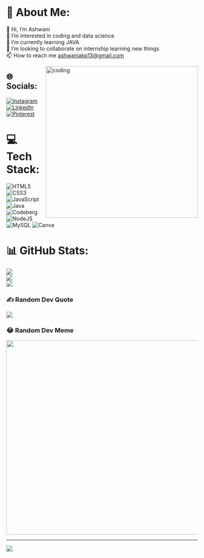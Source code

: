 # 💫 About Me:
👋 Hi, I’m Ashwani<br>👀 I’m interested in coding and data science<br>🌱 I’m currently learning JAVA<br>💞️ I’m looking to collaborate on internship learning new things<br>📫 How to reach me ashwaniakp13@gmail.com

<img align="right" alt="coding" width="400" src="https://media.tenor.com/PP9v7VIs6R4AAAAd/scaler-create-impact.gif"> 

## 🌐 Socials:
[![Instagram](https://img.shields.io/badge/Instagram-%23E4405F.svg?logo=Instagram&logoColor=white)](https://instagram.com/aashiakp_13) [![LinkedIn](https://img.shields.io/badge/LinkedIn-%230077B5.svg?logo=linkedin&logoColor=white)](https://linkedin.com/in/https://www.linkedin.com/in/ashwani-kumari-7b5a9421a) [![Pinterest](https://img.shields.io/badge/Pinterest-%23E60023.svg?logo=Pinterest&logoColor=white)](https://pinterest.com/@akumari3063) 

# 💻 Tech Stack:
![HTML5](https://img.shields.io/badge/html5-%23E34F26.svg?style=for-the-badge&logo=html5&logoColor=white) ![CSS3](https://img.shields.io/badge/css3-%231572B6.svg?style=for-the-badge&logo=css3&logoColor=white) ![JavaScript](https://img.shields.io/badge/javascript-%23323330.svg?style=for-the-badge&logo=javascript&logoColor=%23F7DF1E) ![Java](https://img.shields.io/badge/java-%23ED8B00.svg?style=for-the-badge&logo=java&logoColor=white) ![Codeberg](https://img.shields.io/badge/Codeberg-2185D0?style=for-the-badge&logo=Codeberg&logoColor=white) ![NodeJS](https://img.shields.io/badge/node.js-6DA55F?style=for-the-badge&logo=node.js&logoColor=white) ![MySQL](https://img.shields.io/badge/mysql-%2300f.svg?style=for-the-badge&logo=mysql&logoColor=white) ![Canva](https://img.shields.io/badge/Canva-%2300C4CC.svg?style=for-the-badge&logo=Canva&logoColor=white)
# 📊 GitHub Stats:
![](https://github-readme-stats.vercel.app/api?username=ashwaniakp&theme=highcontrast&hide_border=false&include_all_commits=true&count_private=true)<br/>
![](https://github-readme-streak-stats.herokuapp.com/?user=ashwaniakp&theme=highcontrast&hide_border=false)<br/>
![](https://github-readme-stats.vercel.app/api/top-langs/?username=ashwaniakp&theme=highcontrast&hide_border=false&include_all_commits=true&count_private=true&layout=compact)

### ✍️ Random Dev Quote
![](https://quotes-github-readme.vercel.app/api?type=horizontal&theme=radical)

### 😂 Random Dev Meme
<img src="https://random-memer.herokuapp.com/" width="512px"/>

---
[![](https://visitcount.itsvg.in/api?id=ashwaniakp&icon=0&color=0)](https://visitcount.itsvg.in)

<!-- Proudly created with GPRM ( https://gprm.itsvg.in ) -->
